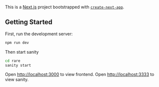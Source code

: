 This is a [Next.js](https://nextjs.org/) project bootstrapped with [`create-next-app`](https://github.com/vercel/next.js/tree/canary/packages/create-next-app).

## Getting Started

First, run the development server:

```bash
npm run dev
```
Then start sanity

```bash
cd rare
sanity start
```

Open [http://localhost:3000](http://localhost:3000) to view frontend.
Open [http://localhost:3333](http://localhost:3333) to view sanity.
